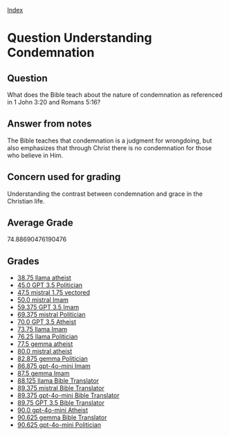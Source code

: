 
[Index](../../index.md)
# Question Understanding Condemnation
## Question
What does the Bible teach about the nature of condemnation as referenced in 1 John 3:20 and Romans 5:16?

## Answer from notes
The Bible teaches that condemnation is a judgment for wrongdoing, but also emphasizes that through Christ there is no condemnation for those who believe in Him.

## Concern used for grading
Understanding the contrast between condemnation and grace in the Christian life.

## Average Grade
74.88690476190476

## Grades
 * [38.75 llama atheist](../answers/llama_atheist/Understanding_Condemnation.md)
 * [45.0 GPT 3.5 Politician](../answers/GPT_3.5_Politician/Understanding_Condemnation.md)
 * [47.5 mistral 1.75 vectored](../answers/mistral_1.75_vectored/Understanding_Condemnation.md)
 * [50.0 mistral Imam](../answers/mistral_Imam/Understanding_Condemnation.md)
 * [59.375 GPT 3.5 Imam](../answers/GPT_3.5_Imam/Understanding_Condemnation.md)
 * [69.375 mistral Politician](../answers/mistral_Politician/Understanding_Condemnation.md)
 * [70.0 GPT 3.5 Atheist](../answers/GPT_3.5_Atheist/Understanding_Condemnation.md)
 * [73.75 llama Imam](../answers/llama_Imam/Understanding_Condemnation.md)
 * [76.25 llama Politician](../answers/llama_Politician/Understanding_Condemnation.md)
 * [77.5 gemma atheist](../answers/gemma_atheist/Understanding_Condemnation.md)
 * [80.0 mistral atheist](../answers/mistral_atheist/Understanding_Condemnation.md)
 * [82.875 gemma Politician](../answers/gemma_Politician/Understanding_Condemnation.md)
 * [86.875 gpt-4o-mini Imam](../answers/gpt-4o-mini_Imam/Understanding_Condemnation.md)
 * [87.5 gemma Imam](../answers/gemma_Imam/Understanding_Condemnation.md)
 * [88.125 llama Bible Translator](../answers/llama_Bible_Translator/Understanding_Condemnation.md)
 * [89.375 mistral Bible Translator](../answers/mistral_Bible_Translator/Understanding_Condemnation.md)
 * [89.375 gpt-4o-mini Bible Translator](../answers/gpt-4o-mini_Bible_Translator/Understanding_Condemnation.md)
 * [89.75 GPT 3.5 Bible Translator](../answers/GPT_3.5_Bible_Translator/Understanding_Condemnation.md)
 * [90.0 gpt-4o-mini Atheist](../answers/gpt-4o-mini_Atheist/Understanding_Condemnation.md)
 * [90.625 gemma Bible Translator](../answers/gemma_Bible_Translator/Understanding_Condemnation.md)
 * [90.625 gpt-4o-mini Politician](../answers/gpt-4o-mini_Politician/Understanding_Condemnation.md)
